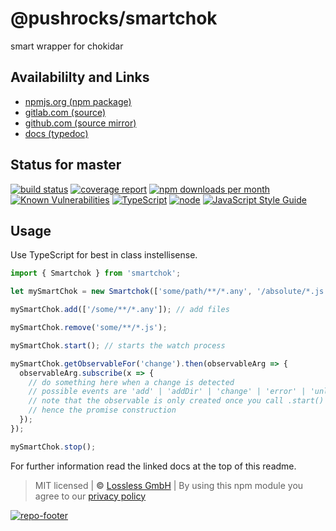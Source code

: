 # @pushrocks/smartchok
smart wrapper for chokidar

## Availabililty and Links
* [npmjs.org (npm package)](https://www.npmjs.com/package/@pushrocks/smartchokidar)
* [gitlab.com (source)](https://gitlab.com/pushrocks/smartchok)
* [github.com (source mirror)](https://github.com/pushrocks/smartchok)
* [docs (typedoc)](https://pushrocks.gitlab.io/smartchok/)

## Status for master
[![build status](https://gitlab.com/pushrocks/smartchok/badges/master/build.svg)](https://gitlab.com/pushrocks/smartchok/commits/master)
[![coverage report](https://gitlab.com/pushrocks/smartchok/badges/master/coverage.svg)](https://gitlab.com/pushrocks/smartchok/commits/master)
[![npm downloads per month](https://img.shields.io/npm/dm/@pushrocks/smartchokidar.svg)](https://www.npmjs.com/package/@pushrocks/smartchokidar)
[![Known Vulnerabilities](https://snyk.io/test/npm/@pushrocks/smartchokidar/badge.svg)](https://snyk.io/test/npm/@pushrocks/smartchokidar)
[![TypeScript](https://img.shields.io/badge/TypeScript->=%203.x-blue.svg)](https://nodejs.org/dist/latest-v10.x/docs/api/)
[![node](https://img.shields.io/badge/node->=%2010.x.x-blue.svg)](https://nodejs.org/dist/latest-v10.x/docs/api/)
[![JavaScript Style Guide](https://img.shields.io/badge/code%20style-prettier-ff69b4.svg)](https://prettier.io/)

## Usage

Use TypeScript for best in class instellisense.

```javascript
import { Smartchok } from 'smartchok';

let mySmartChok = new Smartchok(['some/path/**/*.any', '/absolute/*.js'], chokidarOptions);

mySmartChok.add(['/some/**/*.any']); // add files

mySmartChok.remove('some/**/*.js');

mySmartChok.start(); // starts the watch process

mySmartChok.getObservableFor('change').then(observableArg => {
  observableArg.subscribe(x => {
    // do something here when a change is detected
    // possible events are 'add' | 'addDir' | 'change' | 'error' | 'unlink' | 'unlinkDir' | 'ready' | 'raw'
    // note that the observable is only created once you call .start() on the Smartchok instance
    // hence the promise construction
  });
});

mySmartChok.stop();
```

For further information read the linked docs at the top of this readme.

> MIT licensed | **&copy;** [Lossless GmbH](https://lossless.gmbh)
| By using this npm module you agree to our [privacy policy](https://lossless.gmbH/privacy.html)

[![repo-footer](https://pushrocks.gitlab.io/assets/repo-footer.svg)](https://maintainedby.lossless.com)
